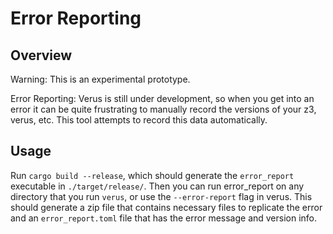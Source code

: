 # Error Reporting

## Overview

Warning: This is an experimental prototype.

Error Reporting: Verus is still under development, so when you get into an error
it can be quite frustrating to manually record the versions of your z3, verus,
etc. This tool attempts to record this data automatically.

## Usage

Run `cargo build --release`, which should generate the `error_report` executable in 
`./target/release/`. Then you can run error_report on any directory that you
run `verus`, or use the `--error-report` flag in verus. This should generate a
zip file that contains necessary files to replicate the error  
and an `error_report.toml` file that has 
the error message and version info.

